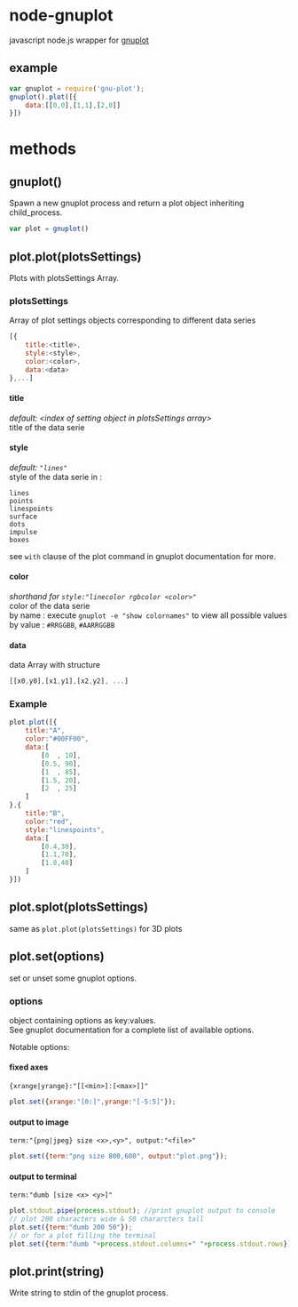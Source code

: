 node-gnuplot
============
javascript node.js wrapper for [gnuplot](http://www.gnuplot.info/)

## example
``` js
var gnuplot = require('gnu-plot');
gnuplot().plot([{
    data:[[0,0],[1,1],[2,0]]
}])
```


# methods

## gnuplot()
Spawn a new gnuplot process and return a plot object inheriting child_process.  
``` js
var plot = gnuplot()
```

## plot.plot(plotsSettings)
Plots with plotsSettings Array.  

### plotsSettings
Array of plot settings objects corresponding to different data series  
``` js
[{
    title:<title>,
    style:<style>,
    color:<color>,
    data:<data>
},...]
```

#### title
*default: &lt;index of setting object in plotsSettings array&gt;*  
title of the data serie  

#### style
*default: `"lines"`*  
style of the data serie in :  
```
lines
points
linespoints
surface
dots
impulse
boxes
```
see `with` clause of the plot command in gnuplot documentation for more.  

#### color
*shorthand for `style:"linecolor rgbcolor <color>"`*  
color of the data serie  
by name : execute `gnuplot -e "show colornames"` to view all possible values  
by value : `#RRGGBB`, `#AARRGGBB`  

#### data
data Array with structure  
``` js
[[x0,y0],[x1,y1],[x2,y2], ...]
```

### Example
``` js
plot.plot([{
	title:"A",
	color:"#00FF00",
	data:[
		[0  , 10],
		[0.5, 90],
		[1  , 85],
		[1.5, 20],
		[2  , 25]
	]
},{
	title:"B",
	color:"red",
	style:"linespoints",
	data:[
		[0.4,30],
		[1.1,70],
		[1.8,40]
	]
}])
```

## plot.splot(plotsSettings)
same as `plot.plot(plotsSettings)` for 3D plots  



## plot.set(options)
set or unset some gnuplot options.  

### options
object containing options as key:values.  
See gnuplot documentation for a complete list of available options.  

Notable options:
#### fixed axes
`{xrange|yrange}:"[[<min>]:[<max>]]"`  
``` js
plot.set({xrange:"[0:]",yrange:"[-5:5]"});
```

#### output to image
`term:"{png|jpeg} size <x>,<y>", output:"<file>"`  
``` js
plot.set({term:"png size 800,600", output:"plot.png"});
```

#### output to terminal
`term:"dumb [size <x> <y>]"`  
``` js
plot.stdout.pipe(process.stdout); //print gnuplot output to console
// plot 200 characters wide & 50 chararcters tall 
plot.set({term:"dumb 200 50"});
// or for a plot filling the terminal
plot.set({term:"dumb "+process.stdout.columns+" "+process.stdout.rows}); 
```


## plot.print(string)
Write string to stdin of the gnuplot process.  


